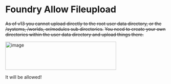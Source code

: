 # Foundry Allow Fileupload


~~As of v13 you cannot upload directly to the root user data directory, or the /systems, /worlds, or/modules sub directories.~~
~~You need to create your own directories within the user data directory and upload things there.~~

<img width="346" height="88" alt="image" src="https://github.com/user-attachments/assets/9fa02bc4-53d2-4b3a-a9cc-20b5e5c2285b" />

It will be allowed!
